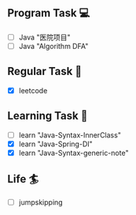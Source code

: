 

## Program Task  💻
- [ ] Java "医院项目"
- [ ] Java "Algorithm DFA"

## Regular Task  🤡
- [x] leetcode

## Learning Task 🎯
- [ ] learn "Java-Syntax-InnerClass"
- [x] learn "Java-Spring-DI"
- [x] learn "Java-Syntax-generic-note"

## Life 🏄
- [ ] jumpskipping 